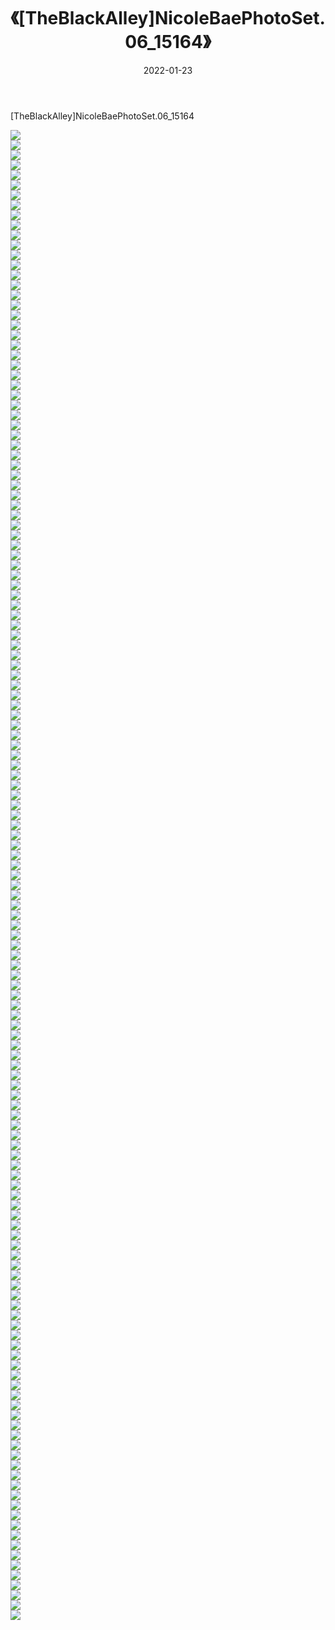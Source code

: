 ﻿---
layout: post
title:  《[TheBlackAlley]NicoleBaePhotoSet.06_15164》
date:   2022-01-23
img: http://imgx.orgx.ga/漏D/2022/[TheBlackAlley]NicoleBaePhotoSet.06_15164/000.jpg
categories: [美女, 清纯, 唯美]
---

[TheBlackAlley]NicoleBaePhotoSet.06_15164

  ![](http://imgx.orgx.ga/漏D/2022/[TheBlackAlley]NicoleBaePhotoSet.06_15164/001.jpg) <br> ![](http://imgx.orgx.ga/漏D/2022/[TheBlackAlley]NicoleBaePhotoSet.06_15164/002.jpg) <br> ![](http://imgx.orgx.ga/漏D/2022/[TheBlackAlley]NicoleBaePhotoSet.06_15164/003.jpg) <br> ![](http://imgx.orgx.ga/漏D/2022/[TheBlackAlley]NicoleBaePhotoSet.06_15164/004.jpg) <br> ![](http://imgx.orgx.ga/漏D/2022/[TheBlackAlley]NicoleBaePhotoSet.06_15164/005.jpg) <br> ![](http://imgx.orgx.ga/漏D/2022/[TheBlackAlley]NicoleBaePhotoSet.06_15164/006.jpg) <br> ![](http://imgx.orgx.ga/漏D/2022/[TheBlackAlley]NicoleBaePhotoSet.06_15164/007.jpg) <br> ![](http://imgx.orgx.ga/漏D/2022/[TheBlackAlley]NicoleBaePhotoSet.06_15164/008.jpg) <br> ![](http://imgx.orgx.ga/漏D/2022/[TheBlackAlley]NicoleBaePhotoSet.06_15164/009.jpg) <br> ![](http://imgx.orgx.ga/漏D/2022/[TheBlackAlley]NicoleBaePhotoSet.06_15164/010.jpg) <br> ![](http://imgx.orgx.ga/漏D/2022/[TheBlackAlley]NicoleBaePhotoSet.06_15164/011.jpg) <br> ![](http://imgx.orgx.ga/漏D/2022/[TheBlackAlley]NicoleBaePhotoSet.06_15164/012.jpg) <br> ![](http://imgx.orgx.ga/漏D/2022/[TheBlackAlley]NicoleBaePhotoSet.06_15164/013.jpg) <br> ![](http://imgx.orgx.ga/漏D/2022/[TheBlackAlley]NicoleBaePhotoSet.06_15164/014.jpg) <br> ![](http://imgx.orgx.ga/漏D/2022/[TheBlackAlley]NicoleBaePhotoSet.06_15164/015.jpg) <br> ![](http://imgx.orgx.ga/漏D/2022/[TheBlackAlley]NicoleBaePhotoSet.06_15164/016.jpg) <br> ![](http://imgx.orgx.ga/漏D/2022/[TheBlackAlley]NicoleBaePhotoSet.06_15164/017.jpg) <br> ![](http://imgx.orgx.ga/漏D/2022/[TheBlackAlley]NicoleBaePhotoSet.06_15164/018.jpg) <br> ![](http://imgx.orgx.ga/漏D/2022/[TheBlackAlley]NicoleBaePhotoSet.06_15164/019.jpg) <br> ![](http://imgx.orgx.ga/漏D/2022/[TheBlackAlley]NicoleBaePhotoSet.06_15164/020.jpg) <br> ![](http://imgx.orgx.ga/漏D/2022/[TheBlackAlley]NicoleBaePhotoSet.06_15164/021.jpg) <br> ![](http://imgx.orgx.ga/漏D/2022/[TheBlackAlley]NicoleBaePhotoSet.06_15164/022.jpg) <br> ![](http://imgx.orgx.ga/漏D/2022/[TheBlackAlley]NicoleBaePhotoSet.06_15164/023.jpg) <br> ![](http://imgx.orgx.ga/漏D/2022/[TheBlackAlley]NicoleBaePhotoSet.06_15164/024.jpg) <br> ![](http://imgx.orgx.ga/漏D/2022/[TheBlackAlley]NicoleBaePhotoSet.06_15164/025.jpg) <br> ![](http://imgx.orgx.ga/漏D/2022/[TheBlackAlley]NicoleBaePhotoSet.06_15164/026.jpg) <br> ![](http://imgx.orgx.ga/漏D/2022/[TheBlackAlley]NicoleBaePhotoSet.06_15164/027.jpg) <br> ![](http://imgx.orgx.ga/漏D/2022/[TheBlackAlley]NicoleBaePhotoSet.06_15164/028.jpg) <br> ![](http://imgx.orgx.ga/漏D/2022/[TheBlackAlley]NicoleBaePhotoSet.06_15164/029.jpg) <br> ![](http://imgx.orgx.ga/漏D/2022/[TheBlackAlley]NicoleBaePhotoSet.06_15164/030.jpg) <br> ![](http://imgx.orgx.ga/漏D/2022/[TheBlackAlley]NicoleBaePhotoSet.06_15164/031.jpg) <br> ![](http://imgx.orgx.ga/漏D/2022/[TheBlackAlley]NicoleBaePhotoSet.06_15164/032.jpg) <br> ![](http://imgx.orgx.ga/漏D/2022/[TheBlackAlley]NicoleBaePhotoSet.06_15164/033.jpg) <br> ![](http://imgx.orgx.ga/漏D/2022/[TheBlackAlley]NicoleBaePhotoSet.06_15164/034.jpg) <br> ![](http://imgx.orgx.ga/漏D/2022/[TheBlackAlley]NicoleBaePhotoSet.06_15164/035.jpg) <br> ![](http://imgx.orgx.ga/漏D/2022/[TheBlackAlley]NicoleBaePhotoSet.06_15164/036.jpg) <br> ![](http://imgx.orgx.ga/漏D/2022/[TheBlackAlley]NicoleBaePhotoSet.06_15164/037.jpg) <br> ![](http://imgx.orgx.ga/漏D/2022/[TheBlackAlley]NicoleBaePhotoSet.06_15164/038.jpg) <br> ![](http://imgx.orgx.ga/漏D/2022/[TheBlackAlley]NicoleBaePhotoSet.06_15164/039.jpg) <br> ![](http://imgx.orgx.ga/漏D/2022/[TheBlackAlley]NicoleBaePhotoSet.06_15164/040.jpg) <br> ![](http://imgx.orgx.ga/漏D/2022/[TheBlackAlley]NicoleBaePhotoSet.06_15164/041.jpg) <br> ![](http://imgx.orgx.ga/漏D/2022/[TheBlackAlley]NicoleBaePhotoSet.06_15164/042.jpg) <br> ![](http://imgx.orgx.ga/漏D/2022/[TheBlackAlley]NicoleBaePhotoSet.06_15164/043.jpg) <br> ![](http://imgx.orgx.ga/漏D/2022/[TheBlackAlley]NicoleBaePhotoSet.06_15164/044.jpg) <br> ![](http://imgx.orgx.ga/漏D/2022/[TheBlackAlley]NicoleBaePhotoSet.06_15164/045.jpg) <br> ![](http://imgx.orgx.ga/漏D/2022/[TheBlackAlley]NicoleBaePhotoSet.06_15164/046.jpg) <br> ![](http://imgx.orgx.ga/漏D/2022/[TheBlackAlley]NicoleBaePhotoSet.06_15164/047.jpg) <br> ![](http://imgx.orgx.ga/漏D/2022/[TheBlackAlley]NicoleBaePhotoSet.06_15164/048.jpg) <br> ![](http://imgx.orgx.ga/漏D/2022/[TheBlackAlley]NicoleBaePhotoSet.06_15164/049.jpg) <br> ![](http://imgx.orgx.ga/漏D/2022/[TheBlackAlley]NicoleBaePhotoSet.06_15164/050.jpg) <br> ![](http://imgx.orgx.ga/漏D/2022/[TheBlackAlley]NicoleBaePhotoSet.06_15164/051.jpg) <br> ![](http://imgx.orgx.ga/漏D/2022/[TheBlackAlley]NicoleBaePhotoSet.06_15164/052.jpg) <br> ![](http://imgx.orgx.ga/漏D/2022/[TheBlackAlley]NicoleBaePhotoSet.06_15164/053.jpg) <br> ![](http://imgx.orgx.ga/漏D/2022/[TheBlackAlley]NicoleBaePhotoSet.06_15164/054.jpg) <br> ![](http://imgx.orgx.ga/漏D/2022/[TheBlackAlley]NicoleBaePhotoSet.06_15164/055.jpg) <br> ![](http://imgx.orgx.ga/漏D/2022/[TheBlackAlley]NicoleBaePhotoSet.06_15164/056.jpg) <br> ![](http://imgx.orgx.ga/漏D/2022/[TheBlackAlley]NicoleBaePhotoSet.06_15164/057.jpg) <br> ![](http://imgx.orgx.ga/漏D/2022/[TheBlackAlley]NicoleBaePhotoSet.06_15164/058.jpg) <br> ![](http://imgx.orgx.ga/漏D/2022/[TheBlackAlley]NicoleBaePhotoSet.06_15164/059.jpg) <br> ![](http://imgx.orgx.ga/漏D/2022/[TheBlackAlley]NicoleBaePhotoSet.06_15164/060.jpg) <br> ![](http://imgx.orgx.ga/漏D/2022/[TheBlackAlley]NicoleBaePhotoSet.06_15164/061.jpg) <br> ![](http://imgx.orgx.ga/漏D/2022/[TheBlackAlley]NicoleBaePhotoSet.06_15164/062.jpg) <br> ![](http://imgx.orgx.ga/漏D/2022/[TheBlackAlley]NicoleBaePhotoSet.06_15164/063.jpg) <br> ![](http://imgx.orgx.ga/漏D/2022/[TheBlackAlley]NicoleBaePhotoSet.06_15164/064.jpg) <br> ![](http://imgx.orgx.ga/漏D/2022/[TheBlackAlley]NicoleBaePhotoSet.06_15164/065.jpg) <br> ![](http://imgx.orgx.ga/漏D/2022/[TheBlackAlley]NicoleBaePhotoSet.06_15164/066.jpg) <br> ![](http://imgx.orgx.ga/漏D/2022/[TheBlackAlley]NicoleBaePhotoSet.06_15164/067.jpg) <br> ![](http://imgx.orgx.ga/漏D/2022/[TheBlackAlley]NicoleBaePhotoSet.06_15164/068.jpg) <br> ![](http://imgx.orgx.ga/漏D/2022/[TheBlackAlley]NicoleBaePhotoSet.06_15164/069.jpg) <br> ![](http://imgx.orgx.ga/漏D/2022/[TheBlackAlley]NicoleBaePhotoSet.06_15164/070.jpg) <br> ![](http://imgx.orgx.ga/漏D/2022/[TheBlackAlley]NicoleBaePhotoSet.06_15164/071.jpg) <br> ![](http://imgx.orgx.ga/漏D/2022/[TheBlackAlley]NicoleBaePhotoSet.06_15164/072.jpg) <br> ![](http://imgx.orgx.ga/漏D/2022/[TheBlackAlley]NicoleBaePhotoSet.06_15164/073.jpg) <br> ![](http://imgx.orgx.ga/漏D/2022/[TheBlackAlley]NicoleBaePhotoSet.06_15164/074.jpg) <br> ![](http://imgx.orgx.ga/漏D/2022/[TheBlackAlley]NicoleBaePhotoSet.06_15164/075.jpg) <br> ![](http://imgx.orgx.ga/漏D/2022/[TheBlackAlley]NicoleBaePhotoSet.06_15164/076.jpg) <br> ![](http://imgx.orgx.ga/漏D/2022/[TheBlackAlley]NicoleBaePhotoSet.06_15164/077.jpg) <br> ![](http://imgx.orgx.ga/漏D/2022/[TheBlackAlley]NicoleBaePhotoSet.06_15164/078.jpg) <br> ![](http://imgx.orgx.ga/漏D/2022/[TheBlackAlley]NicoleBaePhotoSet.06_15164/079.jpg) <br> ![](http://imgx.orgx.ga/漏D/2022/[TheBlackAlley]NicoleBaePhotoSet.06_15164/080.jpg) <br> ![](http://imgx.orgx.ga/漏D/2022/[TheBlackAlley]NicoleBaePhotoSet.06_15164/081.jpg) <br> ![](http://imgx.orgx.ga/漏D/2022/[TheBlackAlley]NicoleBaePhotoSet.06_15164/082.jpg) <br> ![](http://imgx.orgx.ga/漏D/2022/[TheBlackAlley]NicoleBaePhotoSet.06_15164/083.jpg) <br> ![](http://imgx.orgx.ga/漏D/2022/[TheBlackAlley]NicoleBaePhotoSet.06_15164/084.jpg) <br> ![](http://imgx.orgx.ga/漏D/2022/[TheBlackAlley]NicoleBaePhotoSet.06_15164/085.jpg) <br> ![](http://imgx.orgx.ga/漏D/2022/[TheBlackAlley]NicoleBaePhotoSet.06_15164/086.jpg) <br> ![](http://imgx.orgx.ga/漏D/2022/[TheBlackAlley]NicoleBaePhotoSet.06_15164/087.jpg) <br> ![](http://imgx.orgx.ga/漏D/2022/[TheBlackAlley]NicoleBaePhotoSet.06_15164/088.jpg) <br> ![](http://imgx.orgx.ga/漏D/2022/[TheBlackAlley]NicoleBaePhotoSet.06_15164/089.jpg) <br> ![](http://imgx.orgx.ga/漏D/2022/[TheBlackAlley]NicoleBaePhotoSet.06_15164/090.jpg) <br> ![](http://imgx.orgx.ga/漏D/2022/[TheBlackAlley]NicoleBaePhotoSet.06_15164/091.jpg) <br> ![](http://imgx.orgx.ga/漏D/2022/[TheBlackAlley]NicoleBaePhotoSet.06_15164/092.jpg) <br> ![](http://imgx.orgx.ga/漏D/2022/[TheBlackAlley]NicoleBaePhotoSet.06_15164/093.jpg) <br> ![](http://imgx.orgx.ga/漏D/2022/[TheBlackAlley]NicoleBaePhotoSet.06_15164/094.jpg) <br> ![](http://imgx.orgx.ga/漏D/2022/[TheBlackAlley]NicoleBaePhotoSet.06_15164/095.jpg) <br> ![](http://imgx.orgx.ga/漏D/2022/[TheBlackAlley]NicoleBaePhotoSet.06_15164/096.jpg) <br> ![](http://imgx.orgx.ga/漏D/2022/[TheBlackAlley]NicoleBaePhotoSet.06_15164/097.jpg) <br> ![](http://imgx.orgx.ga/漏D/2022/[TheBlackAlley]NicoleBaePhotoSet.06_15164/098.jpg) <br> ![](http://imgx.orgx.ga/漏D/2022/[TheBlackAlley]NicoleBaePhotoSet.06_15164/099.jpg) <br> ![](http://imgx.orgx.ga/漏D/2022/[TheBlackAlley]NicoleBaePhotoSet.06_15164/100.jpg) <br> ![](http://imgx.orgx.ga/漏D/2022/[TheBlackAlley]NicoleBaePhotoSet.06_15164/101.jpg) <br> ![](http://imgx.orgx.ga/漏D/2022/[TheBlackAlley]NicoleBaePhotoSet.06_15164/102.jpg) <br> ![](http://imgx.orgx.ga/漏D/2022/[TheBlackAlley]NicoleBaePhotoSet.06_15164/103.jpg) <br> ![](http://imgx.orgx.ga/漏D/2022/[TheBlackAlley]NicoleBaePhotoSet.06_15164/104.jpg) <br> ![](http://imgx.orgx.ga/漏D/2022/[TheBlackAlley]NicoleBaePhotoSet.06_15164/105.jpg) <br> ![](http://imgx.orgx.ga/漏D/2022/[TheBlackAlley]NicoleBaePhotoSet.06_15164/106.jpg) <br> ![](http://imgx.orgx.ga/漏D/2022/[TheBlackAlley]NicoleBaePhotoSet.06_15164/107.jpg) <br> ![](http://imgx.orgx.ga/漏D/2022/[TheBlackAlley]NicoleBaePhotoSet.06_15164/108.jpg) <br> ![](http://imgx.orgx.ga/漏D/2022/[TheBlackAlley]NicoleBaePhotoSet.06_15164/109.jpg) <br> ![](http://imgx.orgx.ga/漏D/2022/[TheBlackAlley]NicoleBaePhotoSet.06_15164/110.jpg) <br> ![](http://imgx.orgx.ga/漏D/2022/[TheBlackAlley]NicoleBaePhotoSet.06_15164/111.jpg) <br> ![](http://imgx.orgx.ga/漏D/2022/[TheBlackAlley]NicoleBaePhotoSet.06_15164/112.jpg) <br> ![](http://imgx.orgx.ga/漏D/2022/[TheBlackAlley]NicoleBaePhotoSet.06_15164/113.jpg) <br> ![](http://imgx.orgx.ga/漏D/2022/[TheBlackAlley]NicoleBaePhotoSet.06_15164/114.jpg) <br> ![](http://imgx.orgx.ga/漏D/2022/[TheBlackAlley]NicoleBaePhotoSet.06_15164/115.jpg) <br> ![](http://imgx.orgx.ga/漏D/2022/[TheBlackAlley]NicoleBaePhotoSet.06_15164/116.jpg) <br> ![](http://imgx.orgx.ga/漏D/2022/[TheBlackAlley]NicoleBaePhotoSet.06_15164/117.jpg) <br> ![](http://imgx.orgx.ga/漏D/2022/[TheBlackAlley]NicoleBaePhotoSet.06_15164/118.jpg) <br> ![](http://imgx.orgx.ga/漏D/2022/[TheBlackAlley]NicoleBaePhotoSet.06_15164/119.jpg) <br> ![](http://imgx.orgx.ga/漏D/2022/[TheBlackAlley]NicoleBaePhotoSet.06_15164/120.jpg) <br> ![](http://imgx.orgx.ga/漏D/2022/[TheBlackAlley]NicoleBaePhotoSet.06_15164/121.jpg) <br> ![](http://imgx.orgx.ga/漏D/2022/[TheBlackAlley]NicoleBaePhotoSet.06_15164/122.jpg) <br> ![](http://imgx.orgx.ga/漏D/2022/[TheBlackAlley]NicoleBaePhotoSet.06_15164/123.jpg) <br> ![](http://imgx.orgx.ga/漏D/2022/[TheBlackAlley]NicoleBaePhotoSet.06_15164/124.jpg) <br> ![](http://imgx.orgx.ga/漏D/2022/[TheBlackAlley]NicoleBaePhotoSet.06_15164/125.jpg) <br> ![](http://imgx.orgx.ga/漏D/2022/[TheBlackAlley]NicoleBaePhotoSet.06_15164/126.jpg) <br> ![](http://imgx.orgx.ga/漏D/2022/[TheBlackAlley]NicoleBaePhotoSet.06_15164/127.jpg) <br> ![](http://imgx.orgx.ga/漏D/2022/[TheBlackAlley]NicoleBaePhotoSet.06_15164/128.jpg) <br> ![](http://imgx.orgx.ga/漏D/2022/[TheBlackAlley]NicoleBaePhotoSet.06_15164/129.jpg) <br> ![](http://imgx.orgx.ga/漏D/2022/[TheBlackAlley]NicoleBaePhotoSet.06_15164/130.jpg) <br> ![](http://imgx.orgx.ga/漏D/2022/[TheBlackAlley]NicoleBaePhotoSet.06_15164/131.jpg) <br> ![](http://imgx.orgx.ga/漏D/2022/[TheBlackAlley]NicoleBaePhotoSet.06_15164/132.jpg) <br> ![](http://imgx.orgx.ga/漏D/2022/[TheBlackAlley]NicoleBaePhotoSet.06_15164/133.jpg) <br> ![](http://imgx.orgx.ga/漏D/2022/[TheBlackAlley]NicoleBaePhotoSet.06_15164/134.jpg) <br> ![](http://imgx.orgx.ga/漏D/2022/[TheBlackAlley]NicoleBaePhotoSet.06_15164/135.jpg) <br> ![](http://imgx.orgx.ga/漏D/2022/[TheBlackAlley]NicoleBaePhotoSet.06_15164/136.jpg) <br> ![](http://imgx.orgx.ga/漏D/2022/[TheBlackAlley]NicoleBaePhotoSet.06_15164/137.jpg) <br> ![](http://imgx.orgx.ga/漏D/2022/[TheBlackAlley]NicoleBaePhotoSet.06_15164/138.jpg) <br> ![](http://imgx.orgx.ga/漏D/2022/[TheBlackAlley]NicoleBaePhotoSet.06_15164/139.jpg) <br> ![](http://imgx.orgx.ga/漏D/2022/[TheBlackAlley]NicoleBaePhotoSet.06_15164/140.jpg) <br> ![](http://imgx.orgx.ga/漏D/2022/[TheBlackAlley]NicoleBaePhotoSet.06_15164/141.jpg) <br> ![](http://imgx.orgx.ga/漏D/2022/[TheBlackAlley]NicoleBaePhotoSet.06_15164/142.jpg) <br> ![](http://imgx.orgx.ga/漏D/2022/[TheBlackAlley]NicoleBaePhotoSet.06_15164/143.jpg) <br> ![](http://imgx.orgx.ga/漏D/2022/[TheBlackAlley]NicoleBaePhotoSet.06_15164/144.jpg) <br> ![](http://imgx.orgx.ga/漏D/2022/[TheBlackAlley]NicoleBaePhotoSet.06_15164/145.jpg) <br> ![](http://imgx.orgx.ga/漏D/2022/[TheBlackAlley]NicoleBaePhotoSet.06_15164/146.jpg) <br> ![](http://imgx.orgx.ga/漏D/2022/[TheBlackAlley]NicoleBaePhotoSet.06_15164/147.jpg) <br> ![](http://imgx.orgx.ga/漏D/2022/[TheBlackAlley]NicoleBaePhotoSet.06_15164/148.jpg) <br> ![](http://imgx.orgx.ga/漏D/2022/[TheBlackAlley]NicoleBaePhotoSet.06_15164/149.jpg) <br>